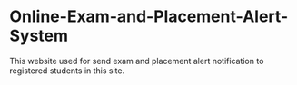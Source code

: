# Online-Exam-and-Placement-Alert-System
This website used for send exam and placement alert notification to registered students in this site.
